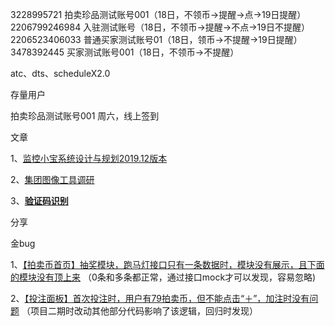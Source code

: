 3228995721     拍卖珍品测试账号001（18日，不领币→提醒→点→19日提醒）
2206799246984     入驻测试账号（18日，不领币→提醒→不点→19日不提醒）
2206523406033     普通买家测试账号01（18日，领币→不提醒→19日提醒）
3478392445     买家测试账号001（18日，不领币→不提醒）



atc、dts、scheduleX2.0

存量用户

拍卖珍品测试账号001  周六，线上签到



文章

1、[监控小宝系统设计与规划2019.12版本](https://yuque.antfin-inc.com/paimaitest/atp_dev/ay4ehx)

2、[集团图像工具调研](https://yuque.antfin-inc.com/paimaitest/atp_dev/cr3eqn)

3、[**验证码识别**](https://yuque.antfin-inc.com/paimaitest/atp_dev/fpngi8)



分享





金bug

1、[【拍卖币首页】抽奖模块，跑马灯接口只有一条数据时，模块没有展示，且下面的模块没有顶上来](https://work.aone.alibaba-inc.com/issue/23637801) （0条和多条都正常，通过接口mock才可以发现，容易忽略)

2、[【投注面板】首次投注时，用户有79拍卖币，但不能点击“＋”，加注时没有问题](https://work.aone.alibaba-inc.com/issue/24067188) （项目二期时改动其他部分代码影响了该逻辑，回归时发现）